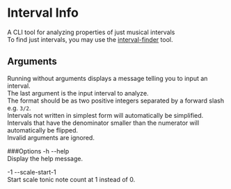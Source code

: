 # Interval Info
A CLI tool for analyzing properties of just musical intervals  
To find just intervals, you may use the [interval-finder](https://github.com/Artour64/interval-finder) tool.  

## Arguments
Running without arguments displays a message telling you to input an interval.  
The last argument is the input interval to analyze.  
The format should be as two positive integers separated by a forward slash e.g. `3/2`.  
Intervals not written in simplest form will automatically be simplified.  
Intervals that have the denominator smaller than the numerator will automatically be flipped.  
Invalid arguments are ignored.  

###Options
-h --help  
 Display the help message.  

-1 --scale-start-1  
 Start scale tonic note count at 1 instead of 0.  
